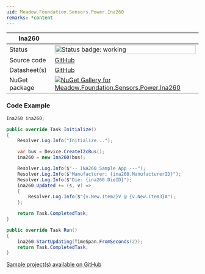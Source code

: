 ```yaml
---
uid: Meadow.Foundation.Sensors.Power.Ina260
remarks: *content
---
```


| Ina260 | |
|--------|--------|
| Status | <img src="https://img.shields.io/badge/Working-brightgreen" style="width: auto; height: -webkit-fill-available;" alt="Status badge: working" /> |
| Source code | [GitHub](https://github.com/WildernessLabs/Meadow.Foundation/tree/main/Source/Meadow.Foundation.Peripherals/Sensors.Power.Ina260) |
| Datasheet(s) | [GitHub](https://github.com/WildernessLabs/Meadow.Foundation/tree/main/Source/Meadow.Foundation.Peripherals/Sensors.Power.Ina260/Datasheet) |
| NuGet package | <a href="https://www.nuget.org/packages/Meadow.Foundation.Sensors.Power.Ina260/" target="_blank"><img src="https://img.shields.io/nuget/v/Meadow.Foundation.Sensors.Power.Ina260.svg?label=Meadow.Foundation.Sensors.Power.Ina260" alt="NuGet Gallery for Meadow.Foundation.Sensors.Power.Ina260" /></a> |

### Code Example

```csharp
Ina260 ina260;

public override Task Initialize()
{
    Resolver.Log.Info("Initialize...");

    var bus = Device.CreateI2cBus();
    ina260 = new Ina260(bus);

    Resolver.Log.Info($"-- INA260 Sample App ---");
    Resolver.Log.Info($"Manufacturer: {ina260.ManufacturerID}");
    Resolver.Log.Info($"Die: {ina260.DieID}");
    ina260.Updated += (s, v) =>
    {
        Resolver.Log.Info($"{v.New.Item2}V @ {v.New.Item3}A");
    };

    return Task.CompletedTask;
}

public override Task Run()
{
    ina260.StartUpdating(TimeSpan.FromSeconds(2));
    return Task.CompletedTask;
}

```

[Sample project(s) available on GitHub](https://github.com/WildernessLabs/Meadow.Foundation/tree/main/Source/Meadow.Foundation.Peripherals/Sensors.Power.Ina260/Samples/Ina260_Sample)

